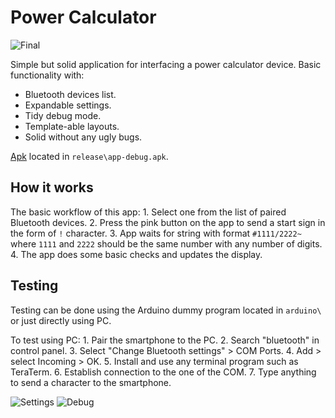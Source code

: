 
# Power Calculator

![Final](docs/img/ss01.png)

Simple but solid application for interfacing a power calculator device.
Basic functionality with:
- Bluetooth devices list.
- Expandable settings.
- Tidy debug mode.
- Template-able layouts.
- Solid without any ugly bugs.

[Apk] located in `release\app-debug.apk`.

## How it works
The basic workflow of this app:
	1. Select one from the list of paired Bluetooth devices.
	2. Press the pink button on the app to send a start sign in the form of `!` character.
	3. App waits for string with format `#1111/2222~` where `1111` and `2222` should be the same number with any number of digits.
	4. The app does some basic checks and updates the display.


## Testing
Testing can be done using the Arduino dummy program located in `arduino\` or just directly using PC.

To test using PC:
	1. Pair the smartphone to the PC.
	2. Search "bluetooth" in control panel.
	3. Select "Change Bluetooth settings" > COM Ports.
	4. Add > select Incoming > OK.
	5. Install and use any terminal program such as TeraTerm.
	6. Establish connection to the one of the COM.
	7. Type anything to send a character to the smartphone.

![Settings](docs/img/ss02.png)
![Debug](docs/img/ss03.png)
    

   [Apk]: <https://github.com/ArsenicBismuth/Power-Calculator/blob/master/release/app-debug.apk>
